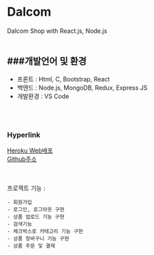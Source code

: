 
# Dalcom 
 Dalcom Shop with React.js, Node.js
 </br></br>


###개발언어 및 환경
----- 
- 프론트 : Html, C, Bootstrap, React 
- 백엔드 : Node.js, MongoDB, Redux, Express JS</br>
- 개발환경 : VS Code

</br></br>
### Hyperlink 
[Heroku Web배포](https://pacific-crag-89307.herokuapp.com/)</br>
[Github주소](https://github.com/soyikimm/dalcomm/) </br>

</br></br>
프로젝트 기능 :

    - 회원가입
    - 로그인, 로그아웃 구현
    - 상품 업로드 기능 구현
    - 검색기능
    - 체크박스로 카테고리 기능 구현
    - 상품 장바구니 기능 구현
    - 상품 주문 및 결제
    
 
